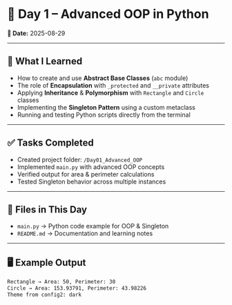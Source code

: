 # 📘 Day 1 – Advanced OOP in Python

**📅 Date:** 2025-08-29  

---

## 📖 What I Learned
- How to create and use **Abstract Base Classes** (`abc` module)  
- The role of **Encapsulation** with `_protected` and `__private` attributes  
- Applying **Inheritance** & **Polymorphism** with `Rectangle` and `Circle` classes  
- Implementing the **Singleton Pattern** using a custom metaclass  
- Running and testing Python scripts directly from the terminal  

---

## ✅ Tasks Completed
- Created project folder: `/Day01_Advanced_OOP`  
- Implemented `main.py` with advanced OOP concepts  
- Verified output for area & perimeter calculations  
- Tested Singleton behavior across multiple instances  

---

## 📂 Files in This Day
- `main.py` → Python code example for OOP & Singleton  
- `README.md` → Documentation and learning notes  

---

## 🖥️ Example Output
```bash
Rectangle → Area: 50, Perimeter: 30
Circle → Area: 153.93791, Perimeter: 43.98226
Theme from config2: dark
